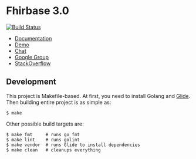 # Fhirbase 3.0

[![Build Status](https://travis-ci.org/fhirbase/fhirbase-core.svg?branch=master)](https://travis-ci.org/fhirbase/fhirbase-core)

* [Documentation](https://fhirbase.gitbook.io/project/)
* [Demo](http://fhirbase.github.io/)
* [Chat](https://chat.fhir.org/#narrow/stream/16-fhirbase)
* [Google Group](https://groups.google.com/forum/#!forum/fhirbase)
* [StackOverflow](???)

## Development

This project is Makefile-based. At first, you need to install Golang
and [Glide](https://github.com/Masterminds/glide). Then building entire project is as simple as:

    $ make

Other possible build targets are:

    $ make fmt     # runs go fmt
    $ make lint    # runs golint
    $ make vendor  # runs Glide to install dependencies
    $ make clean   # cleanups everything
